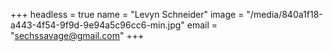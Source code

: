 +++
headless = true
name = "Levyn Schneider"
image = "/media/840a1f18-a443-4f54-9f9d-9e94a5c96cc6-min.jpg"
email = "sechssavage@gmail.com"
+++
